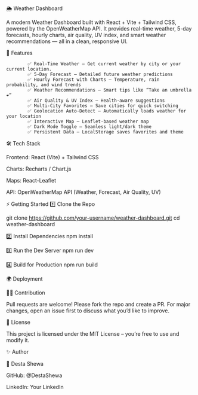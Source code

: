 🌦️ Weather Dashboard

A modern Weather Dashboard built with React + Vite + Tailwind CSS, powered by the OpenWeatherMap API.
It provides real-time weather, 5-day forecasts, hourly charts, air quality, UV index, and smart weather recommendations — all in a clean, responsive UI.


🚀 Features

            ✅ Real-Time Weather – Get current weather by city or your current location.
            ✅ 5-Day Forecast – Detailed future weather predictions
            ✅ Hourly Forecast with Charts – Temperature, rain probability, and wind trends
            ✅ Weather Recommendations – Smart tips like “Take an umbrella ☔”
            ✅ Air Quality & UV Index – Health-aware suggestions
            ✅ Multi-City Favorites – Save cities for quick switching
            ✅ Geolocation Auto-Detect – Automatically loads weather for your location
            ✅ Interactive Map – Leaflet-based weather map
            ✅ Dark Mode Toggle – Seamless light/dark theme
            ✅ Persistent Data – LocalStorage saves favorites and theme

🛠️ Tech Stack

Frontend: React (Vite) + Tailwind CSS

Charts: Recharts / Chart.js

Maps: React-Leaflet

API: OpenWeatherMap API (Weather, Forecast, Air Quality, UV)

⚡ Getting Started
1️⃣ Clone the Repo

git clone https://github.com/your-username/weather-dashboard.git
cd weather-dashboard

2️⃣ Install Dependencies
npm install

3️⃣ Run the Dev Server
npm run dev

4️⃣ Build for Production
npm run build

🌍 Deployment

🧑‍💻 Contribution

Pull requests are welcome! Please fork the repo and create a PR.
For major changes, open an issue first to discuss what you’d like to improve.

📜 License

This project is licensed under the MIT License – you’re free to use and modify it.

✨ Author

👤 Desta Shewa

GitHub: @DestaShewa

LinkedIn: Your LinkedIn
